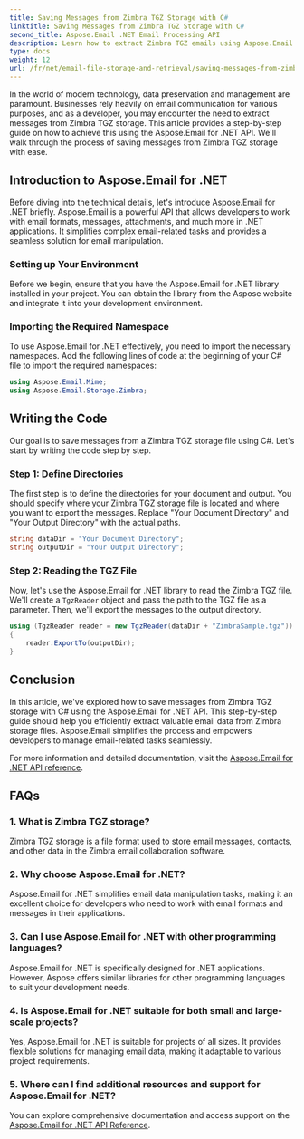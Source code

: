 ```yaml
---
title: Saving Messages from Zimbra TGZ Storage with C#
linktitle: Saving Messages from Zimbra TGZ Storage with C#
second_title: Aspose.Email .NET Email Processing API
description: Learn how to extract Zimbra TGZ emails using Aspose.Email for .NET. Step-by-step guide with source code for efficient email management.
type: docs
weight: 12
url: /fr/net/email-file-storage-and-retrieval/saving-messages-from-zimbra-tgz-storage-with-csharp/
---
```


In the world of modern technology, data preservation and management are paramount. Businesses rely heavily on email communication for various purposes, and as a developer, you may encounter the need to extract messages from Zimbra TGZ storage. This article provides a step-by-step guide on how to achieve this using the Aspose.Email for .NET API. We'll walk through the process of saving messages from Zimbra TGZ storage with ease.

## Introduction to Aspose.Email for .NET

Before diving into the technical details, let's introduce Aspose.Email for .NET briefly. Aspose.Email is a powerful API that allows developers to work with email formats, messages, attachments, and much more in .NET applications. It simplifies complex email-related tasks and provides a seamless solution for email manipulation.

### Setting up Your Environment

Before we begin, ensure that you have the Aspose.Email for .NET library installed in your project. You can obtain the library from the Aspose website and integrate it into your development environment.

### Importing the Required Namespace

To use Aspose.Email for .NET effectively, you need to import the necessary namespaces. Add the following lines of code at the beginning of your C# file to import the required namespaces:

```csharp
using Aspose.Email.Mime;
using Aspose.Email.Storage.Zimbra;
```

## Writing the Code

Our goal is to save messages from a Zimbra TGZ storage file using C#. Let's start by writing the code step by step.

### Step 1: Define Directories

The first step is to define the directories for your document and output. You should specify where your Zimbra TGZ storage file is located and where you want to export the messages. Replace "Your Document Directory" and "Your Output Directory" with the actual paths.

```csharp
string dataDir = "Your Document Directory";
string outputDir = "Your Output Directory";
```

### Step 2: Reading the TGZ File

Now, let's use the Aspose.Email for .NET library to read the Zimbra TGZ file. We'll create a `TgzReader` object and pass the path to the TGZ file as a parameter. Then, we'll export the messages to the output directory.

```csharp
using (TgzReader reader = new TgzReader(dataDir + "ZimbraSample.tgz"))
{
    reader.ExportTo(outputDir);
}
```

## Conclusion

In this article, we've explored how to save messages from Zimbra TGZ storage with C# using the Aspose.Email for .NET API. This step-by-step guide should help you efficiently extract valuable email data from Zimbra storage files. Aspose.Email simplifies the process and empowers developers to manage email-related tasks seamlessly.

For more information and detailed documentation, visit the [Aspose.Email for .NET API reference](https://reference.aspose.com/email/net/).

## FAQs

### 1. What is Zimbra TGZ storage?

Zimbra TGZ storage is a file format used to store email messages, contacts, and other data in the Zimbra email collaboration software.

### 2. Why choose Aspose.Email for .NET?

Aspose.Email for .NET simplifies email data manipulation tasks, making it an excellent choice for developers who need to work with email formats and messages in their applications.

### 3. Can I use Aspose.Email for .NET with other programming languages?

Aspose.Email for .NET is specifically designed for .NET applications. However, Aspose offers similar libraries for other programming languages to suit your development needs.

### 4. Is Aspose.Email for .NET suitable for both small and large-scale projects?

Yes, Aspose.Email for .NET is suitable for projects of all sizes. It provides flexible solutions for managing email data, making it adaptable to various project requirements.

### 5. Where can I find additional resources and support for Aspose.Email for .NET?

You can explore comprehensive documentation and access support on the [Aspose.Email for .NET API Reference](https://reference.aspose.com/email/net/).